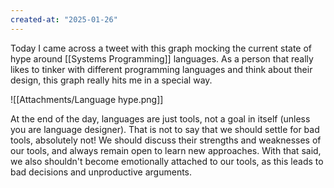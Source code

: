 ```yaml
---
created-at: "2025-01-26"
---
```


Today I came across a tweet with this graph mocking the current state of hype around [[Systems Programming]] languages. As a person that really likes to tinker with different programming languages and think about their design, this graph really hits me in a special way.

![[Attachments/Language hype.png]]

At the end of the day, languages are just tools, not a goal in itself (unless you are language designer). That is not to say that we should settle for bad tools, absolutely not! We should discuss their strengths and weaknesses of our tools, and always remain open to learn new approaches. With that said, we also shouldn't become emotionally attached to our tools, as this leads to bad decisions and unproductive arguments.
